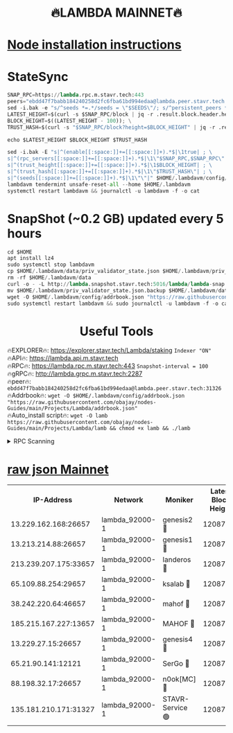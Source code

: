 <h1 align="center"> 🔥LAMBDA MAINNET🔥</h1>


[Node installation instructions](https://github.com/obajay/nodes-Guides/tree/main/Projects/Lambda)
=


# StateSync
```python
SNAP_RPC=https://lambda.rpc.m.stavr.tech:443
peers="ebdd47f7babb184240258d2fc6fba61bd994edaa@lambda.peer.stavr.tech:31326" 
sed -i.bak -e "s/^seeds *=.*/seeds = \"$SEEDS\"/; s/^persistent_peers *=.*/persistent_peers = \"$PEERS\"/" $HOME/.lambdavm/config/config.toml
LATEST_HEIGHT=$(curl -s $SNAP_RPC/block | jq -r .result.block.header.height); \
BLOCK_HEIGHT=$((LATEST_HEIGHT - 100)); \
TRUST_HASH=$(curl -s "$SNAP_RPC/block?height=$BLOCK_HEIGHT" | jq -r .result.block_id.hash)

echo $LATEST_HEIGHT $BLOCK_HEIGHT $TRUST_HASH

sed -i.bak -E "s|^(enable[[:space:]]+=[[:space:]]+).*$|\1true| ; \
s|^(rpc_servers[[:space:]]+=[[:space:]]+).*$|\1\"$SNAP_RPC,$SNAP_RPC\"| ; \
s|^(trust_height[[:space:]]+=[[:space:]]+).*$|\1$BLOCK_HEIGHT| ; \
s|^(trust_hash[[:space:]]+=[[:space:]]+).*$|\1\"$TRUST_HASH\"| ; \
s|^(seeds[[:space:]]+=[[:space:]]+).*$|\1\"\"|" $HOME/.lambdavm/config/config.toml
lambdavm tendermint unsafe-reset-all --home $HOME/.lambdavm
systemctl restart lambdavm && journalctl -u lambdavm -f -o cat

```
# SnapShot (~0.2 GB) updated every 5 hours
```python
cd $HOME
apt install lz4
sudo systemctl stop lambdavm
cp $HOME/.lambdavm/data/priv_validator_state.json $HOME/.lambdavm/priv_validator_state.json.backup
rm -rf $HOME/.lambdavm/data
curl -o - -L http://lambda.snapshot.stavr.tech:5016/lambda/lambda-snap.tar.lz4 | lz4 -c -d - | tar -x -C $HOME/.lambdavm --strip-components 2
mv $HOME/.lambdavm/priv_validator_state.json.backup $HOME/.lambdavm/data/priv_validator_state.json
wget -O $HOME/.lambdavm/config/addrbook.json "https://raw.githubusercontent.com/obajay/nodes-Guides/main/Projects/Lambda/addrbook.json"
sudo systemctl restart lambdavm && sudo journalctl -u lambdavm -f -o cat
```
 <h1 align="center"> Useful Tools</h1>

🔥EXPLORER🔥:      https://explorer.stavr.tech/Lambda/staking	        `Indexer "ON"` \
🔥API🔥: 			 		 https://lambda.api.m.stavr.tech \
🔥RPC🔥:           https://lambda.rpc.m.stavr.tech:443	              `Snapshot-interval = 100` \
🔥gRPC🔥:          http://lambda.grpc.m.stavr.tech:2287 \
🔥peer🔥:					 `ebdd47f7babb184240258d2fc6fba61bd994edaa@lambda.peer.stavr.tech:31326` \
🔥Addrbook🔥:    ```wget -O $HOME/.lambdavm/config/addrbook.json "https://raw.githubusercontent.com/obajay/nodes-Guides/main/Projects/Lambda/addrbook.json"``` \
🔥Auto_install script🔥: ```wget -O lamb https://raw.githubusercontent.com/obajay/nodes-Guides/main/Projects/Lambda/lamb && chmod +x lamb && ./lamb```


<details>
<summary>RPC Scanning</summary>

<h2 align="center"> We scan nodes in real time every 4 hours. And we provide the final result of RPC endpoints.
We cannot influence the operation of these nodes in any way. </h2>


```python
If Voting Power is higher than 0 --> then the Node is a validator of the network and may be subject to attack and be a potential threat to the chain.
```
```python
We marked such validators with a red symbol
```

</details>

[raw json Mainnet](https://rpc-check.lambm.stavr.tech/lambm/rpc-lambm-result.json)
=


<table><tr><th>IP-Address</th><th>Network</th><th>Moniker</th><th>Latest Block Height</th><th>Earliest Block Height</th><th>Catching Up</th><th>Tx Index</th><th>Voting Power</th><th>Scan Time</th></tr><tr><td>13.229.162.168:26657</td><td>lambda_92000-1</td><td>genesis2 🔴</td><td>12087101</td><td>1</td><td>False</td><td>on</td><td>15419054</td><td>2024-03-08T04:35:13.873119985UTC</td></tr><tr><td>13.213.214.88:26657</td><td>lambda_92000-1</td><td>genesis1 🔴</td><td>12087102</td><td>1</td><td>False</td><td>on</td><td>737835</td><td>2024-03-08T04:35:18.665314925UTC</td></tr><tr><td>213.239.207.175:33657</td><td>lambda_92000-1</td><td>landeros 🔴</td><td>12087100</td><td>8136001</td><td>False</td><td>off</td><td>1997012</td><td>2024-03-08T04:35:06.584761865UTC</td></tr><tr><td>65.109.88.254:29657</td><td>lambda_92000-1</td><td>ksalab 🔴</td><td>12087103</td><td>8715001</td><td>False</td><td>on</td><td>510465</td><td>2024-03-08T04:35:23.339461661UTC</td></tr><tr><td>38.242.220.64:46657</td><td>lambda_92000-1</td><td>mahof 🔴</td><td>12087105</td><td>10131001</td><td>False</td><td>off</td><td>770350</td><td>2024-03-08T04:35:28.038830247UTC</td></tr><tr><td>185.215.167.227:13657</td><td>lambda_92000-1</td><td>MAHOF 🔴</td><td>12087101</td><td>10134001</td><td>False</td><td>on</td><td>2051510</td><td>2024-03-08T04:35:17.470835845UTC</td></tr><tr><td>13.229.27.15:26657</td><td>lambda_92000-1</td><td>genesis4 🔴</td><td>12087101</td><td>11043001</td><td>False</td><td>on</td><td>9577262</td><td>2024-03-08T04:35:17.131114449UTC</td></tr><tr><td>65.21.90.141:12121</td><td>lambda_92000-1</td><td>SerGo 🔴</td><td>12087105</td><td>11987105</td><td>False</td><td>off</td><td>10618481</td><td>2024-03-08T04:35:27.753054192UTC</td></tr><tr><td>88.198.32.17:26657</td><td>lambda_92000-1</td><td>n0ok[MC] 🔴</td><td>12087106</td><td>11987106</td><td>False</td><td>off</td><td>1578630</td><td>2024-03-08T04:35:30.288167341UTC</td></tr><tr><td>135.181.210.171:31327</td><td>lambda_92000-1</td><td>STAVR-Service 🟢</td><td>12087103</td><td>12086001</td><td>False</td><td>on</td><td>0</td><td>2024-03-08T04:35:23.037281384UTC</td></tr></table>
